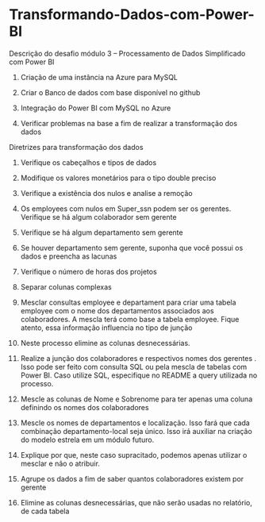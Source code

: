 # Transformando-Dados-com-Power-BI

Descrição do desafio módulo 3 – Processamento de Dados Simplificado com Power BI

1. Criação de uma instância na Azure para MySQL

2. Criar o Banco de dados com base disponível no github

3. Integração do Power BI com MySQL no Azure

4. Verificar problemas na base a fim de realizar a transformação dos dados

Diretrizes para transformação dos dados

1. Verifique os cabeçalhos e tipos de dados

2. Modifique os valores monetários para o tipo double preciso

3. Verifique a existência dos nulos e analise a remoção

4. Os employees com nulos em Super_ssn podem ser os gerentes. Verifique se há algum colaborador sem gerente

5. Verifique se há algum departamento sem gerente

6. Se houver departamento sem gerente, suponha que você possui os dados e preencha as lacunas

7. Verifique o número de horas dos projetos

8. Separar colunas complexas

9. Mesclar consultas employee e departament para criar uma tabela employee com o nome dos departamentos associados aos colaboradores. A mescla terá como base a tabela employee. Fique atento, essa informação influencia no tipo de junção

10. Neste processo elimine as colunas desnecessárias.

11. Realize a junção dos colaboradores e respectivos nomes dos gerentes . Isso pode ser feito com consulta SQL ou pela mescla de tabelas com Power BI. Caso utilize SQL, especifique no README a query utilizada no processo.

12. Mescle as colunas de Nome e Sobrenome para ter apenas uma coluna definindo os nomes dos colaboradores

13. Mescle os nomes de departamentos e localização. Isso fará que cada combinação departamento-local seja único. Isso irá auxiliar na criação do modelo estrela em um módulo futuro.

14. Explique por que, neste caso supracitado, podemos apenas utilizar o mesclar e não o atribuir.

15. Agrupe os dados a fim de saber quantos colaboradores existem por gerente

16. Elimine as colunas desnecessárias, que não serão usadas no relatório, de cada tabela
